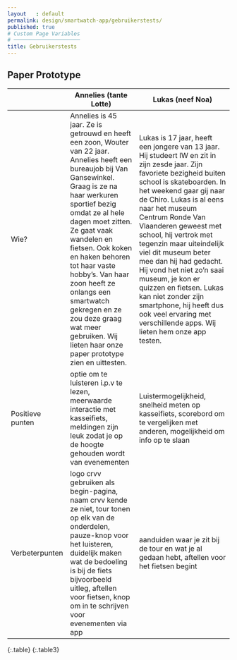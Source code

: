```yaml
---
layout   : default
permalink: design/smartwatch-app/gebruikerstests/
published: true
# Custom Page Variables
# ─────────────────────
title: Gebruikerstests
---
```


Paper Prototype
---------------

|        | Annelies (tante Lotte)          | Lukas (neef Noa)  |
|-------------|-------------|-------------|
| Wie?      | Annelies is 45 jaar. Ze is getrouwd en heeft een zoon, Wouter van 22 jaar. Annelies heeft een bureaujob bij Van Gansewinkel. Graag is ze na haar werkuren sportief bezig omdat ze al hele dagen moet zitten. Ze gaat vaak wandelen en fietsen. Ook koken en haken behoren tot haar vaste hobby’s. Van haar zoon heeft ze onlangs een smartwatch gekregen en ze zou deze graag wat meer gebruiken. Wij lieten haar onze paper prototype zien en uittesten. | Lukas is 17 jaar, heeft een jongere  van 13 jaar. Hij studeert IW en zit in zijn zesde jaar. Zijn favoriete bezigheid buiten school is skateboarden. In het weekend gaar gij naar de Chiro. Lukas is al eens naar het museum Centrum Ronde Van Vlaanderen geweest met school, hij vertrok met tegenzin maar uiteindelijk viel dit museum beter mee dan hij had gedacht. Hij vond het niet zo’n saai museum, je kon er quizzen en fietsen. Lukas kan niet zonder zijn smartphone, hij heeft dus ook veel ervaring met verschillende apps. Wij lieten hem onze app testen.|
| Positieve punten     | optie om te luisteren i.p.v te lezen, meerwaarde interactie met kasseifiets, meldingen zijn leuk zodat je op de hoogte gehouden wordt van evenementen     |   Luistermogelijkheid, snelheid meten op kasseifiets, scorebord om te vergelijken met anderen, mogelijkheid om info op te slaan  |
| Verbeterpunten | logo crvv gebruiken als begin-pagina, naam crvv kende ze niet, tour tonen op elk van de onderdelen, pauze-knop voor het luisteren, duidelijk maken wat de bedoeling is bij de fiets bijvoorbeeld uitleg, aftellen voor fietsen, knop om in te schrijven voor evenementen via app      |    aanduiden waar je zit bij de tour en wat je al gedaan hebt, aftellen voor het fietsen begint |
{:.table}
{:.table3}